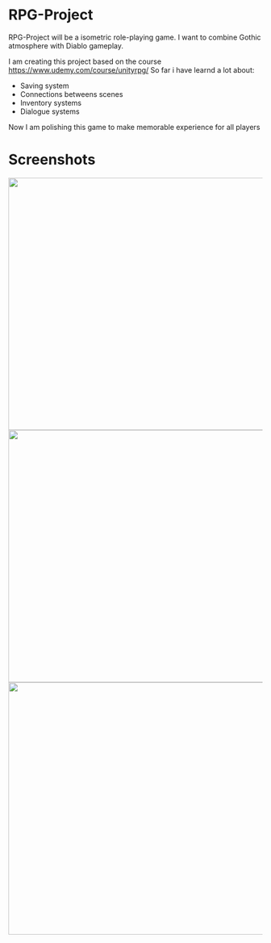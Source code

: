 # RPG-Project
RPG-Project will be a isometric role-playing game. I want to combine Gothic atmosphere with Diablo gameplay. 

I am creating this project based on the course https://www.udemy.com/course/unityrpg/
So far i have learnd a lot about: 
* Saving system 
* Connections betweens scenes
* Inventory systems
* Dialogue systems

Now I am polishing this game to make memorable experience for all players

# Screenshots
<img src="https://user-images.githubusercontent.com/69191839/157321593-59be580d-a0cd-4f25-a112-57cbc5ebaf12.png" width="891" height="500">
<img src="https://user-images.githubusercontent.com/69191839/157321971-52b34ce8-bee3-4152-a8cf-b0614a05d980.png" width="891" height="500">
<img src="https://user-images.githubusercontent.com/69191839/157321766-76083579-2bb1-4f7e-8b9e-3e7cdb8e6339.png" width="891" height="500">

